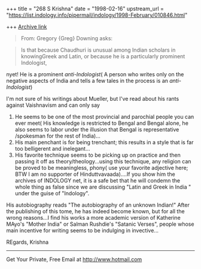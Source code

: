 +++
title = "268 S Krishna"
date = "1998-02-16"
upstream_url = "https://list.indology.info/pipermail/indology/1998-February/010846.html"

+++
[Archive link](https://list.indology.info/pipermail/indology/1998-February/010846.html)

>From:         Gregory {Greg} Downing <downingg at IS2.NYU.EDU> asks:


> Is that because Chaudhuri is unusual among Indian scholars in
>knowingGreek and Latin,  or because he is a particularly prominent
>Indologist,

nyet! He is a prominent *anti-Indologist*( A person who writes only
on the negative aspects of India and tells a few tales in the process
is an *anti-Indologist*)

I'm not sure of his writings about Mueller, but I've read about his
rants against Vaishnavism and can only say
1. He seems to be one of  the most provincial and parochial people you
can ever meet( His knowledge is restricted to Bengal and Bengal alone,
he also seems to labor under the illusion that Bengal is representative
/spokesman for the rest of India)...
2. His main penchant is for being trenchant;  this results in a style
that is far too belligerent and inelegant...
3. His favorite technique seems to be picking up on practice and then
passing it off as theory/theology...using this technique, any religion
can be proved to be meaningless, phony( use your favorite adjective
here; BTW I am no supporter of Hinduttvavaada)....If you show him the
archives of INDOLOGY net, it is a safe bet that he will condemn the
whole thing as false since we are discussing "Latin and Greek in India
" under the guise of "Indology".

 His autobiography reads "The autobiography of an unknown Indian!"
After the publishing of this tome, he has indeed become known, but
for all the wrong reasons...I find his works a more academic version
of Katherine MAyo's "Mother India" or Salman Rushdie's "Satanic
Verses", people whose main incentive for writing seems to be indulging
in invective...

REgards,
Krishna

______________________________________________________
Get Your Private, Free Email at http://www.hotmail.com



